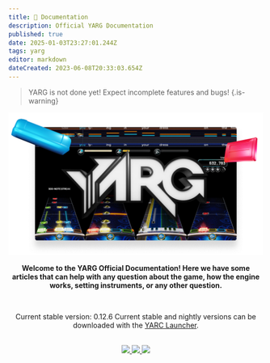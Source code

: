 ```yaml
---
title: 📖 Documentation
description: Official YARG Documentation
published: true
date: 2025-01-03T23:27:01.244Z
tags: yarg
editor: markdown
dateCreated: 2023-06-08T20:33:03.654Z
---
```


> YARG is not done yet! Expect incomplete features and bugs!
{.is-warning}

![home_yarg_preview.png](./home_yarg_preview.png)

<center>

**Welcome to the YARG Official Documentation! Here we have some articles that can help with any question about the game, how the engine works, setting instruments, or any other question.**

<br>

Current stable version: 0.12.6
Current stable and nightly versions can be downloaded with the <a href="https://github.com/YARC-Official/YARC-Launcher/releases/latest">YARC Launcher</a>.

<br>

<a href="https://twitter.com/yarggame">
	<img src="https://raw.githubusercontent.com/gauravghongde/social-icons/9d939e1c5b7ea4a24ac39c3e4631970c0aa1b920/SVG/White/Twitter_white.svg" width="40">
</a>

<a href="https://discord.gg/sqpu4R552r">
	<img src="https://raw.githubusercontent.com/gauravghongde/social-icons/9d939e1c5b7ea4a24ac39c3e4631970c0aa1b920/SVG/White/Discord_white.svg" width="40">
</a>

<a href="https://github.com/YARC-Official/YARG">
  <img src="https://raw.githubusercontent.com/gauravghongde/social-icons/9d939e1c5b7ea4a24ac39c3e4631970c0aa1b920/SVG/White/Github_white.svg" width ="40">
</a>

</center>
